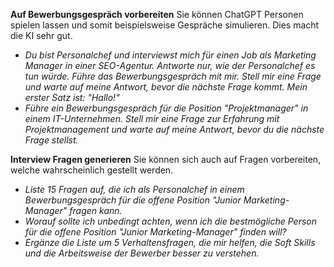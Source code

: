 **Auf Bewerbungsgespräch vorbereiten** Sie können ChatGPT Personen spielen lassen und somit beispielsweise Gespräche simulieren. Dies macht die KI sehr gut.

- _Du bist Personalchef und interviewst mich für einen Job als Marketing Manager in einer SEO-Agentur. Antworte nur, wie der Personalchef es tun würde. Führe das Bewerbungsgespräch mit mir. Stell mir eine Frage und warte auf meine Antwort, bevor die nächste Frage kommt. Mein erster Satz ist: "Hallo!"_
- _Führe ein Bewerbungsgespräch für die Position "Projektmanager" in einem IT-Unternehmen. Stell mir eine Frage zur Erfahrung mit Projektmanagement und warte auf meine Antwort, bevor du die nächste Frage stellst._

**Interview Fragen generieren**
Sie können sich auch auf Fragen vorbereiten, welche wahrscheinlich gestellt werden.

- _Liste 15 Fragen auf, die ich als Personalchef in einem Bewerbungsgespräch für die offene Position "Junior Marketing-Manager" fragen kann._
- _Worauf sollte ich unbedingt achten, wenn ich die bestmögliche Person für die offene Position "Junior Marketing-Manager" finden will?_
- _Ergänze die Liste um 5 Verhaltensfragen, die mir helfen, die Soft Skills und die Arbeitsweise der Bewerber besser zu verstehen._